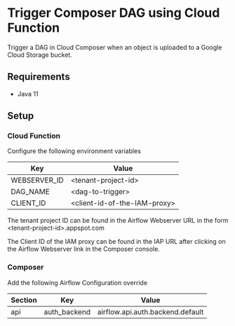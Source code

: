 # Trigger Composer DAG using Cloud Function
Trigger a DAG in Cloud Composer when an object is uploaded to a Google Cloud Storage bucket.


## Requirements
 - Java 11


## Setup

### Cloud Function
Configure the following environment variables

| Key          | Value                          |
| ------------ | ------------------------------ |
| WEBSERVER_ID | \<tenant-project-id\>          |
| DAG_NAME     | \<dag-to-trigger\>             |
| CLIENT_ID    | \<client-id-of-the-IAM-proxy\> |

The tenant project ID can be found in the Airflow Webserver URL in the form \<tenant-project-id\>.appspot.com

The Client ID of the IAM proxy can be found in the IAP URL after clicking on the Airflow Webserver link in the Composer console.

### Composer
Add the following Airflow Configuration override

|Section | Key          | Value                            |
| ------ | ------------ | -------------------------------- |
| api	 | auth_backend	| airflow.api.auth.backend.default |